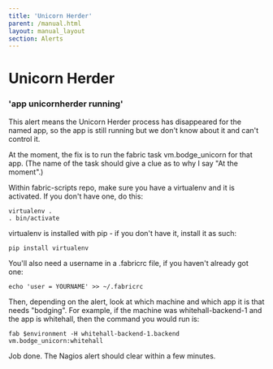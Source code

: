 ```yaml
---
title: 'Unicorn Herder'
parent: /manual.html
layout: manual_layout
section: Alerts
---
```


# Unicorn Herder

### 'app unicornherder running'

This alert means the Unicorn Herder process has disappeared for the
named app, so the app is still running but we don't know about it and
can't control it.

At the moment, the fix is to run the fabric task vm.bodge\_unicorn for
that app. (The name of the task should give a clue as to why I say "At
the moment".)

Within fabric-scripts repo, make sure you have a virtualenv and it is
activated. If you don't have one, do this:

    virtualenv .
    . bin/activate

virtualenv is installed with pip - if you don't have it, install it as
such:

    pip install virtualenv

You'll also need a username in a .fabricrc file, if you haven't already
got one:

    echo 'user = YOURNAME' >> ~/.fabricrc

Then, depending on the alert, look at which machine and which app it is
that needs "bodging". For example, if the machine was
whitehall-backend-1 and the app is whitehall, then the command you would
run is:

    fab $environment -H whitehall-backend-1.backend vm.bodge_unicorn:whitehall

Job done. The Nagios alert should clear within a few minutes.

